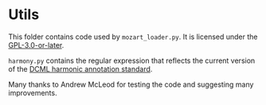 # Utils

This folder contains code used by `mozart_loader.py`. It is licensed under the [GPL-3.0-or-later](https://www.gnu.org/licenses/gpl-3.0.txt).

`harmony.py` contains the regular expression that reflects the current version of the [DCML harmonic annotation standard](https://github.com/DCMLab/standards/tree/v2.1.0).

Many thanks to Andrew McLeod for testing the code and suggesting many improvements.
